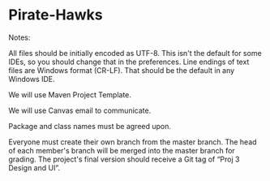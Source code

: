 # Pirate-Hawks

Notes:

All files should be initially encoded as UTF-8. This isn't the default for some IDEs, so you should change that in the preferences. Line endings of text files are Windows format (CR-LF). That should be the default in any Windows IDE.

We will use Maven Project Template.

We will use Canvas email to communicate.

Package and class names must be agreed upon.

Everyone must create their own branch from the master branch.  The head of each member's branch will be merged into the master branch for grading.  The project's final version should receive a Git tag of “Proj 3 Design and UI”.
